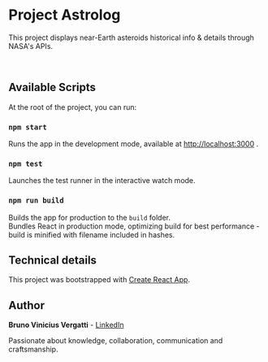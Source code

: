 # Project Astrolog

This project displays near-Earth asteroids historical info & details through NASA's APIs.

</br>

## Available Scripts

At the root of the project, you can run:

### `npm start`

Runs the app in the development mode, available at
[http://localhost:3000](http://localhost:3000) .

### `npm test`

Launches the test runner in the interactive watch mode.

### `npm run build`

Builds the app for production to the `build` folder.\
Bundles React in production mode, optimizing build for best performance - build is minified with filename included in hashes.

## Technical details

This project was bootstrapped with [Create React App](https://github.com/facebook/create-react-app).


## Author

**Bruno Vinicius Vergatti** - [LinkedIn](https://www.linkedin.com/in/bruno-vergatti/)

Passionate about knowledge, collaboration, communication and craftsmanship.